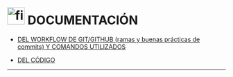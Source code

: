 # <img src="https://img.icons8.com/clouds/40/null/file.png" alt="file" width="40" height="40"/> DOCUMENTACIÓN 

- [DEL WORKFLOW DE GIT/GITHUB (ramas y buenas prácticas de commits) Y COMANDOS UTILIZADOS](https://github.com/Belendefranchi/appartamentos/blob/main/documentacion/work-flow.md)

- [DEL CÓDIGO](https://github.com/Belendefranchi/appartamentos/blob/main/documentacion/codigo.md)


---
